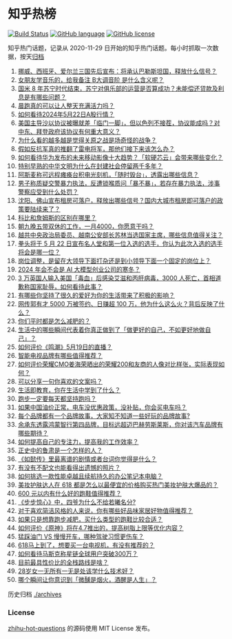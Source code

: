 # 知乎热榜
[![Build Status](https://github.com/ToWeLong/zhihu-hot-questions/workflows/CI/badge.svg)](https://github.com/ToWeLong/zhihu-hot-questions/actions)
[![GitHub language](https://img.shields.io/badge/language-golang-orange.svg)](https://golang.org/)
[![GitHub license](https://img.shields.io/github/license/ToWeLong/zhihu-hot-questions)](https://github.com/ToWeLong/zhihu-hot-questions/blob/main/LICENSE)

知乎热门话题，记录从 2020-11-29 日开始的知乎热门话题。每小时抓取一次数据，按天[归档](./archives)

<!-- BEGIN -->

1. [挪威、西班牙、爱尔兰三国先后宣布：将承认巴勒斯坦国，释放什么信号？](https://www.zhihu.com/question/656809100)
1. [女朋友学音乐的，给我备注 B大调音阶 是什么含义呢？](https://www.zhihu.com/question/656232225)
1. [国米 8 年苏宁时代结束，苏宁对俱乐部的运营是否算成功？未能偿还贷款及利息是有哪些问题？](https://www.zhihu.com/question/656823075)
1. [晨跑真的可以让人整天充满活力吗？](https://www.zhihu.com/question/656312966)
1. [如何看待2024年5月22日A股行情？](https://www.zhihu.com/question/656813309)
1. [美国主导沙以协议被曝就差「临门一脚」，但以色列不接茬，协议能成吗？对中东、拜登政府该协议有何重大意义？](https://www.zhihu.com/question/656794978)
1. [为什么看的越多越是觉得关原之战是场奇怪的战争？](https://www.zhihu.com/question/54343643)
1. [假如反抗军真的推翻了雷电将军，那他们接下来该怎么办？](https://www.zhihu.com/question/652248509)
1. [如何看待华为发布的未来移动影像十大趋势？「软硬芯云」会带来哪些变化？](https://www.zhihu.com/question/656804563)
1. [特别早熟的中华文明为什么在封建社会停留两千多年？](https://www.zhihu.com/question/655987350)
1. [阿斯麦称可远程瘫痪台积电光刻机，「随时毁台」，透露出哪些信息？](https://www.zhihu.com/question/656795785)
1. [男子称质疑交警暴力执法，反遭锁喉质问「暴不暴」，若存在暴力执法，涉事警察应受到什么处罚？](https://www.zhihu.com/question/656816955)
1. [沈阳、佛山宣布租房可落户，释放出哪些信号？国内大城市租房即可落户的政策要陆续来了？](https://www.zhihu.com/question/656817194)
1. [科比和詹姆斯的区别在哪里？](https://www.zhihu.com/question/27748292)
1. [朝九晚五带双休的工作，一月4000，你愿意干吗？](https://www.zhihu.com/question/656489119)
1. [越共中央政治局委员、越南公安部长苏林当选国家主席，哪些信息值得关注？](https://www.zhihu.com/question/656789847)
1. [拳头将于 5 月 22 日宣布名人堂和第一位入选的选手，你认为此次入选的选手将会是哪一位？](https://www.zhihu.com/question/656574053)
1. [岗位调整，是留在大领导下面打杂还是到小领导下面一个固定的岗位上？](https://www.zhihu.com/question/656054659)
1. [2024 年会不会是 AI 大模型创业公司的寒冬？](https://www.zhihu.com/question/655559400)
1. [3 万英国人输入美国「毒血」后感染艾滋和丙肝病毒，3000 人死亡，首相道歉称国家耻辱，如何看待此事？](https://www.zhihu.com/question/656713985)
1. [有哪些你坚持了很久的爱好为你的生活带来了积极的影响？](https://www.zhihu.com/question/653434021)
1. [网传郭有才 5000 万被签约、日赚超 100 万，他为什么这么火？背后反映了什么？](https://www.zhihu.com/question/656694087)
1. [你们平时都是怎么减肥的？](https://www.zhihu.com/question/656078166)
1. [生活中的哪些瞬间代表着你真正做到了「做更好的自己，不如更好地做自己」？](https://www.zhihu.com/question/653434019)
1. [如何评价《鸣潮》5月19日的直播？](https://www.zhihu.com/question/656533832)
1. [智能电视品牌有哪些值得推荐？](https://www.zhihu.com/question/642131870)
1. [如何评价荣耀CMO姜海荣晒出的荣耀200和友商的人像对比样张，实际表现如何？](https://www.zhihu.com/question/656811584)
1. [可以分享一句你喜欢的文案吗？](https://www.zhihu.com/question/653471790)
1. [生活即教育，你在生活中学到了什么？](https://www.zhihu.com/question/653858431)
1. [跑步一定要每天都坚持跑吗？](https://www.zhihu.com/question/655986825)
1. [如果中国油价正常，电车没优惠政策，没补贴，你会买电车吗？](https://www.zhihu.com/question/656499165)
1. [每个品牌都有一个品牌故事，大家知不知道一些好玩的品牌故事?](https://www.zhihu.com/question/21257214)
1. [余承东透露鸿蒙智行第四品牌，目标远超迈巴赫劳斯莱斯，你对该汽车品牌有哪些期待？](https://www.zhihu.com/question/656691933)
1. [如何提高自己的专注力，提高我的工作效率？](https://www.zhihu.com/question/655819087)
1. [正史中的鲁肃是一个怎样的人？](https://www.zhihu.com/question/650159606)
1. [《如懿传》里最离谱的剧情或者台词你觉得是什么？](https://www.zhihu.com/question/653371194)
1. [有没有不配文也能看得出遗憾的照片？](https://www.zhihu.com/question/634102866)
1. [如何挑选一款性能卓越且续航持久的办公笔记本电脑？](https://www.zhihu.com/question/656017084)
1. [美妆护肤达人在 618 都是怎么以最便宜的价格购买热门美妆护肤大爆品的？](https://www.zhihu.com/question/656591659)
1. [600 元以内有什么好的跑鞋值得推荐？](https://www.zhihu.com/question/653270290)
1. [《步步惊心》中，四爷为什么不给若曦名分?](https://www.zhihu.com/question/313138326)
1. [对于喜欢简洁风格的人来说，你有哪些好品味家居好物值得推荐？](https://www.zhihu.com/question/654385944)
1. [如果只是想靠跑步减肥，买什么类型的跑鞋比较合适？](https://www.zhihu.com/question/654494850)
1. [如何评价《原神》将在4.7推出的，提高树脂上限等优化内容？](https://www.zhihu.com/question/656804090)
1. [猛踩油门 VS 慢慢开车，哪种驾驶习惯更伤车？](https://www.zhihu.com/question/656520879)
1. [618马上到了，想要买一台电视机，有没有推荐的？](https://www.zhihu.com/question/534225054)
1. [如何看待马斯克称星链全球用户突破300万？](https://www.zhihu.com/question/656679757)
1. [目前最具性价比的全栈路线是啥？](https://www.zhihu.com/question/594662421)
1. [28岁女一无所有一无是处该学什么技术好？](https://www.zhihu.com/question/653309791)
1. [哪个瞬间让你意识到「微醺是烟火，酒醒是人生」？](https://www.zhihu.com/question/653431643)

<!-- END -->

历史归档 [./archives](./archives)


### License
[zhihu-hot-questions](https://github.com/towelong/zhihu-hot-questions) 的源码使用 MIT License 发布。